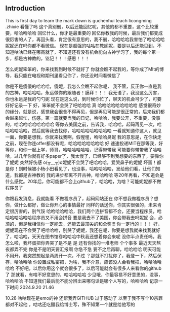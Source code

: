 ## Introduction
This is first day to learn the mark down is guchenhui teach licongming .zhixie
看懂了吗 这个真别删，以后还能回忆呢，其他的都不重要，这个比较重要，哈哈哈哈哈
回忆什么，你才是最重要的
回忆你教我的时候，最后我们都变成很厉害的人了，再回头看，肯定很有意思的，我不删，哈哈哈哈我害怕了哈哈哈哈
妮妮还在吗你都不看微信。
现在是超强的咕咕在教妮妮，要是以后还能见到，不知道咕咕已经在哪高就了，不知道还有没有机会能向古神学习了，我的每个第一步，都是古神教的，铭记！！！感恩！！！

怎么妮妮笨笨的，你来找我到时候不就好了
你就会瞧不起我的，等你成了MIt的博导，我只能在电视和期刊里看见你了，你还没时间看微信了

你是不是傻傻的哈哈哈，傻妮，我怎么会瞧不起你呢，
我不管，反正你一直是我的古神，哈哈哈哈，永远做你的跟随者！膜拜！！！
我无语了，我没这么厉害，你也永远是我的勺勺妮
现在是这么说，到时候你忙了，聊天的机会可少了，可要好好记录一下
好，笨笨妮不会哭了吧哈哈哈
真
哈哈哈哈哈哈哈哈哈
感觉很奇妙的缘分，就是说，感觉我会很舍不得再见，但是再见可能是很正常的，后来我们都会越来越忙，伤感，第一篇就要当我的日记，哈哈哈，我要公开，不重要，没事的，哈哈哈哈哈哈哈哈哈
等你去美国之前，告诉我，哈哈哈，起码再见一次，哈哈哈哈哈哈，然后就等我去找你，哈哈哈哈哈哈哈哈哈
一看就知道你这人，就见一面，你要是想我，你就来找我啊，假惺惺，哈哈哈臭妮
我的意思是，在你快走之前，现在你连offer都没有呢，哈哈哈哈哈哈哈哈
好
速速投递MIT在那等我，好等你，和你一起上学，师哥，哈哈哈哈哈哈，记得带带我
可能要你带带我了哈哈哈，过几年你就有好多paper了，我太慢了，已经够不到我想要的东西了，要靠你了妮妮
突然好伤感 o(╥﹏╥)o妮妮不会哭了吧哈哈哈，爱哭鼻子的妮妮 坏蛋！都是你！到时候被小杨小田看见了，也没事，哈哈哈哈哈，发给他们看，让他们知道，我都是古神教的
我的进步都离不开古神，哈哈哈哈
等20年再看，不知道会是什么感觉。20年后，你可能都不会上github了，哈哈哈，为啥？可能妮妮都不做程序员了

 你跟我发消息，我就能看
不做程序员了，起码网站还在
你不想我做程序员？想你，做什么都好，做让你开心的事情最好
同样的话送你，你其实很强的，未来肯定很厉害的，别气馁 哈哈哈哈哈哈，我们两个连拼音都不会，还要当程序员，哈哈哈哈哈哈哈程序员又不用会拼音
要是我去不了美国，你会带我去吗妮妮 会，必须的，但是我相信你一定能去，还能去最顶尖的和全奖!!! 你一定行的！！！
好，妮妮现在不会哭了吧哈哈哈，别哭了妮妮，我还在呢，你要是想我就来找我就好了，哈哈哈，天天在图书馆卷哈哈哈中秋我还想着你会来呢
没你半点责任吗，我怎么啦，我坏蛋把你弄哭了是不是
是
还有你找的一堆老师
个个事多
最近天天熬夜都弄不完
你是不是明天要汇报啊
你急不急
要不之后再聊，哈哈哈哈
明天可能不用开，我突然想起是两周开一次，不过
？那就不打扰你了，我登一下，然后保存，哈哈哈哈
你设置成私密把，为啥，我不介意，应该没人会看我把，哈哈哈哈哈哈
不好吧，以后你用这个就会很多了，以后可能就会有很多人来看你的github了
那就看，有啥不好意思的，哈哈哈哈哈 少见哦，你最容易不好意思的，没事，哈哈哈哈
不知道我们最后能不能分辨出来哪句话是哪个人写的，哈哈哈哈
记录一下时间    2024.9.20    21.46

10.28
咕咕现在是emo的神 还帮我弄GITHUB 过于感动了 以至于我不写个10宗罪都对不起他 ，咕咕还吃醋我给博士写，殊不知第一个就是给他写的 







 
